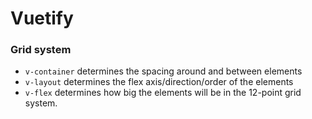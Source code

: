 # Vuetify

### Grid system

* `v-container` determines the spacing around and between elements
* `v-layout` determines the flex axis/direction/order of the elements
* `v-flex` determines how big the elements will be in the 12-point grid system.
